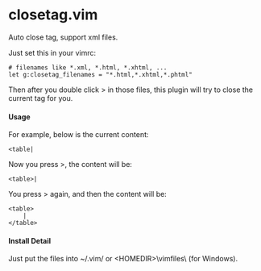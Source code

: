 closetag.vim
============

Auto close tag, support xml files.

Just set this in your vimrc:

    # filenames like *.xml, *.html, *.xhtml, ...
    let g:closetag_filenames = "*.html,*.xhtml,*.phtml"

Then after you double click &gt; in those files, this plugin will try to close the current tag for you.

#### Usage

For example, below is the current content:

    <table|

Now you press &gt;, the content will be:

    <table>|

You press &gt; again, and then the content will be:

    <table>
        |
    </table>


#### Install Detail

Just put the files into ~/.vim/ or &lt;HOMEDIR&gt;\vimfiles\ (for Windows).
